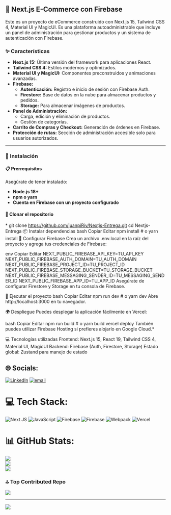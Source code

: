 

## 🚀 Next.js E-Commerce con Firebase

Este es un proyecto de eCommerce construido con Next.js 15, Tailwind CSS 4, Material UI y MagicUI. Es una plataforma autoadministrable que incluye un panel de administración para gestionar productos y un sistema de autenticación con Firebase.

### ✨ Características

- **Next.js 15:** Última versión del framework para aplicaciones React.
- **Tailwind CSS 4:** Estilos modernos y optimizados.
- **Material UI y MagicUI:** Componentes preconstruidos y animaciones avanzadas.
- **Firebase:**
  - **Autenticación:** Registro e inicio de sesión con Firebase Auth.
  - **Firestore:** Base de datos en la nube para almacenar productos y pedidos.
  - **Storage:** Para almacenar imágenes de productos.
- **Panel de Administración:**
  - Carga, edición y eliminación de productos.
  - Gestión de categorías.
- **Carrito de Compras y Checkout:** Generación de órdenes en Firebase.
- **Protección de rutas:** Sección de administración accesible solo para usuarios autorizados.

---

### 🔧 Instalación

#### 📋 Prerrequisitos

Asegúrate de tener instalado:

- **Node.js 18+**
- **npm o yarn**
- **Cuenta en Firebase con un proyecto configurado**

#### 📂 Clonar el repositorio

\*
git clone https://github.com/juanpiRiv/Nextjs-Entrega.git
cd Nextjs-Entrega
📦 Instalar dependencias
bash
Copiar
Editar
npm install  # o yarn install
🔑 Configurar Firebase
Crea un archivo .env.local en la raíz del proyecto y agrega tus credenciales de Firebase:

env
Copiar
Editar
NEXT_PUBLIC_FIREBASE_API_KEY=TU_API_KEY
NEXT_PUBLIC_FIREBASE_AUTH_DOMAIN=TU_AUTH_DOMAIN
NEXT_PUBLIC_FIREBASE_PROJECT_ID=TU_PROJECT_ID
NEXT_PUBLIC_FIREBASE_STORAGE_BUCKET=TU_STORAGE_BUCKET
NEXT_PUBLIC_FIREBASE_MESSAGING_SENDER_ID=TU_MESSAGING_SENDER_ID
NEXT_PUBLIC_FIREBASE_APP_ID=TU_APP_ID
Asegúrate de configurar Firestore y Storage en tu consola de Firebase.

🚀 Ejecutar el proyecto
bash
Copiar
Editar
npm run dev  # o yarn dev
Abre http://localhost:3000 en tu navegador.

🌍 Despliegue
Puedes desplegar la aplicación fácilmente en Vercel:

bash
Copiar
Editar
npm run build  # o yarn build
vercel deploy
También puedes utilizar Firebase Hosting si prefieres alojarlo en Google Cloud.\*

💻 Tecnologías utilizadas
Frontend: Next.js 15, React 19, Tailwind CSS 4, Material UI, MagicUI
Backend: Firebase (Auth, Firestore, Storage)
Estado global: Zustand para manejo de estado




## 🌐 Socials:
[![LinkedIn](https://img.shields.io/badge/LinkedIn-%230077B5.svg?logo=linkedin&logoColor=white)](https://linkedin.com/in/https://www.linkedin.com/in/juanriveroalbornoz/) [![email](https://img.shields.io/badge/Email-D14836?logo=gmail&logoColor=white)](mailto:juanpirivero015@gmail.com) 

# 💻 Tech Stack:
![Next JS](https://img.shields.io/badge/Next-black?style=for-the-badge&logo=next.js&logoColor=white) ![JavaScript](https://img.shields.io/badge/javascript-%23323330.svg?style=for-the-badge&logo=javascript&logoColor=%23F7DF1E) ![Firebase](https://img.shields.io/badge/firebase-%23039BE5.svg?style=for-the-badge&logo=firebase) ![Firebase](https://img.shields.io/badge/firebase-a08021?style=for-the-badge&logo=firebase&logoColor=ffcd34) ![Webpack](https://img.shields.io/badge/webpack-%238DD6F9.svg?style=for-the-badge&logo=webpack&logoColor=black) ![Vercel](https://img.shields.io/badge/vercel-%23000000.svg?style=for-the-badge&logo=vercel&logoColor=white)
# 📊 GitHub Stats:
![](https://github-readme-stats.vercel.app/api?username=juanpiRiv&theme=buefy&hide_border=false&include_all_commits=false&count_private=false)<br/>
![](https://github-readme-streak-stats.herokuapp.com/?user=juanpiRiv&theme=buefy&hide_border=false)<br/>
![](https://github-readme-stats.vercel.app/api/top-langs/?username=juanpiRiv&theme=buefy&hide_border=false&include_all_commits=false&count_private=false&layout=compact)

### 🔝 Top Contributed Repo
![](https://github-contributor-stats.vercel.app/api?username=juanpiRiv&limit=5&theme=rose&combine_all_yearly_contributions=true)

---
[![](https://visitcount.itsvg.in/api?id=juanpiRiv&icon=4&color=5)](https://visitcount.itsvg.in)

<!-- Proudly created with GPRM ( https://gprm.itsvg.in ) -->
